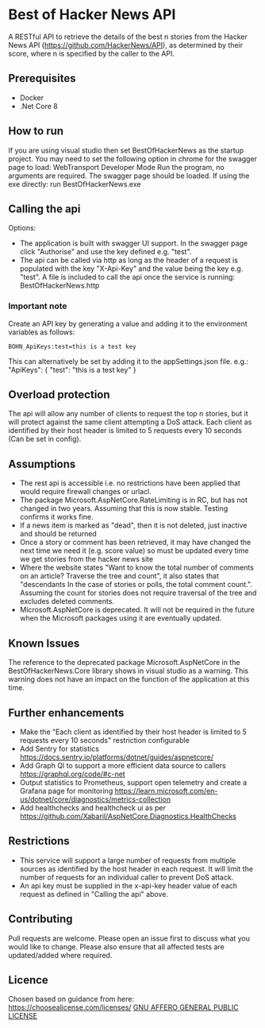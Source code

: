 # Best of Hacker News API
A RESTful API to retrieve the details of the best n stories from the Hacker News API (https://github.com/HackerNews/API), as determined by their score, where n is specified by the caller to the API.

## Prerequisites
- Docker
- .Net Core 8

## How to run
If you are using visual studio then set BestOfHackerNews as the startup project.  You may need to set the following option in chrome for the swagger page to load: WebTransport Developer Mode
Run the program, no arguments are required.  The swagger page should be loaded.
If using the exe directly: run BestOfHackerNews.exe

## Calling the api
Options:
- The application is built with swagger UI support.  In the swagger page click "Authorise" and use the key defined e.g. "test".
- The api can be called via http as long as the header of a request is populated with the key "X-Api-Key" and the value being the key e.g. "test".  A file is included to call the api once the service is running: BestOfHackerNews.http

### Important note
Create an API key by generating a value and adding it to the environment variables as follows:

    BOHN_ApiKeys:test=this is a test key

This can alternatively be set by adding it to the appSettings.json file. e.g.:
  "ApiKeys": {
    "test": "this is a test key"
  }

## Overload protection
The api will allow any number of clients to request the top n stories, but it will protect against the same client attempting a DoS attack.  Each client as identified by their host header is limited to 5 requests every 10 seconds (Can be set in config).

## Assumptions
- The rest api is accessible i.e. no restrictions have been applied that would require firewall changes or urlacl.
- The package Microsoft.AspNetCore.RateLimiting is in RC, but has not changed in two years.  Assuming that this is now stable.  Testing confirms it works fine.
- If a news item is marked as "dead", then it is not deleted, just inactive and should be returned
- Once a story or comment has been retrieved, it may have changed the next time we need it (e.g. score value) so must be updated every time we get stories from the hacker news site
- Where the website states "Want to know the total number of comments on an article? Traverse the tree and count", it also states that "descendants	In the case of stories or polls, the total comment count.".  Assuming the count for stories does not require traversal of the tree and excludes deleted comments.
- Microsoft.AspNetCore is deprecated.  It will not be required in the future when the Microsoft packages using it are eventually updated.

## Known Issues
The reference to the deprecated package Microsoft.AspNetCore in the BestOfHackerNews.Core library shows in visual studio as a warning.  This warning does not have an impact on the function of the application at this time.

## Further enhancements
- Make the "Each client as identified by their host header is limited to 5 requests every 10 seconds" restriction configurable
- Add Sentry for statistics https://docs.sentry.io/platforms/dotnet/guides/aspnetcore/
- Add Graph Ql to support a more efficient data source to callers https://graphql.org/code/#c-net
- Output statistics to Prometheus, support open telemetry and create a Grafana page for monitoring https://learn.microsoft.com/en-us/dotnet/core/diagnostics/metrics-collection
- Add healthchecks and healthcheck ui as per https://github.com/Xabaril/AspNetCore.Diagnostics.HealthChecks

## Restrictions
- This service will support a large number of requests from multiple sources as identified by the host header in each request.  It will limit the number of requests for an individual caller to prevent DoS attack.
- An api key must be supplied in the x-api-key header value of each request as defined in "Calling the api" above.

## Contributing
Pull requests are welcome. Please open an issue first to discuss what you would like to change.  Please also ensure that all affected tests are updated/added where required.

## Licence
Chosen based on guidance from here: https://choosealicense.com/licenses/
[GNU AFFERO GENERAL PUBLIC LICENSE](https://www.gnu.org/licenses/agpl-3.0.en.html)